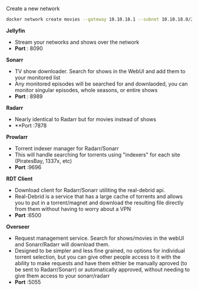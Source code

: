Create a new network

```bash
docker network create movies --gateway 10.10.18.1 --subnet 10.10.18.0/24
```

**Jellyfin**
- Stream your networks and shows over the network
- **Port** : 8090

**Sonarr**
- TV show downloader. Search for shows in the WebUI and add them to your monitored list
- Any monitored episodes will be searched for and downlaoded, you can monitor singular episodes, whole seasons, or entire shows
- **Port** : 8989

**Radarr**
- Nearly identical to Radarr but for movies instead of shows
- **Port :7878

**Prowlarr**
- Torrent indexer manager for Radarr/Sonarr
- This will handle searching for torrents using "indexers" for each site (PiratesBay, 1337x, etc)
- **Port** :9696

**RDT Client**
- Download client for Radarr/Sonarr utiliting the real-debrid api.
- Real-Debrid is a service that has a large cache of torrents and allows you to put in a torrent/magnet and download the resulting file directly from them without having to worry about a VPN
- **Port** :6500

**Overseer**
- Request management service. Search for shows/movies in the webUI and Sonarr/Radarr will download them.
- Designed to be simpler and less fine grained, no options for individual torrent selection, but you can give other people access to it with the ability to make requests and have them eithier be manually aproved (to be sent to Radarr/Sonarr) or automatically approved, without needing to give them access to your sonarr/radarr
- **Port** :5055


